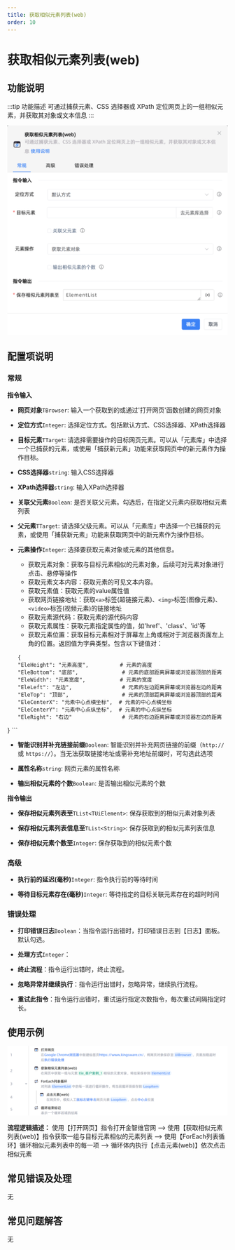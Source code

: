```yaml
---
title: 获取相似元素列表(web)
order: 10
---
```


# 获取相似元素列表(web)

## 功能说明

:::tip 功能描述
可通过捕获元素、CSS 选择器或 XPath 定位网页上的一组相似元素，并获取其对象或文本信息
:::

![获取相似元素列表(web)](../../../assets/获取相似元素列表(web)_command.png)

## 配置项说明

### 常规

**指令输入**

- **网页对象**`TBrowser`: 输入一个获取到的或通过'打开网页'函数创建的网页对象

- **定位方式**`Integer`: 选择定位方式。包括默认方式、CSS选择器、XPath选择器

- **目标元素**`TTarget`: 请选择需要操作的目标网页元素。可以从「元素库」中选择一个已捕获的元素，或使用「捕获新元素」功能来获取网页中的新元素作为操作目标。

- **CSS选择器**`string`: 输入CSS选择器

- **XPath选择器**`string`: 输入XPath选择器

- **关联父元素**`Boolean`: 是否关联父元素。勾选后，在指定父元素内获取相似元素列表

- **父元素**`TTarget`: 请选择父级元素。可以从「元素库」中选择一个已捕获的元素，或使用「捕获新元素」功能来获取网页中的新元素作为操作目标。

- **元素操作**`Integer`: 选择要获取元素对象或元素的其他信息。

    - 获取元素对象：获取与目标元素相似的元素对象，后续可对元素对象进行点击、悬停等操作
    - 获取元素文本内容：获取元素的可见文本内容。
    - 获取元素值：获取元素的value属性值
    - 获取网页链接地址：获取`<a>`标签(超链接元素)、`<img>`标签(图像元素)、`<video>`标签(视频元素)的链接地址
    - 获取元素源代码：获取元素的源代码内容
    - 获取元素属性：获取元素指定属性的值，如'href'、'class'、'id'等
    - 获取元素位置：获取目标元素相对于屏幕左上角或相对于浏览器页面左上角的位置。返回值为字典类型。包含以下键值对：
    ```
    {
    "EleHeight": "元素高度",          # 元素的高度
    "EleBottom": "底部",              # 元素的底部距离屏幕或浏览器顶部的距离
    "EleWidth": "元素宽度",           # 元素的宽度
    "EleLeft": "左边",                # 元素的左边距离屏幕或浏览器左边的距离
    "EleTop": "顶部",                 # 元素的顶部距离屏幕或浏览器顶部的距离
    "EleCenterX": "元素中心点横坐标",  # 元素的中心点横坐标
    "EleCenterY": "元素中心点纵坐标",  # 元素的中心点纵坐标
    "EleRight": "右边"                # 元素的右边距离屏幕或浏览器左边的距离
}
    ```
 
- **智能识别并补充链接前缀**`Boolean`: 智能识别并补充网页链接的前缀（`http://`或 `https://`）。当无法获取链接地址或需补充地址前缀时，可勾选此选项

- **属性名称**`string`: 网页元素的属性名称

- **输出相似元素的个数**`Boolean`: 是否输出相似元素的个数


**指令输出**

- **保存相似元素列表至**`TList<TUiElement>`: 保存获取到的相似元素对象列表

- **保存相似元素列表信息至**`TList<String>`: 保存获取到的相似元素列表信息

- **保存相似元素个数至**`Integer`: 保存获取到的相似元素个数

### 高级

- **执行前的延迟(毫秒)**`Integer`: 指令执行前的等待时间

- **等待目标元素存在(毫秒)**`Integer`: 等待指定的目标关联元素存在的超时时间

### 错误处理

- **打印错误日志**`Boolean`：当指令运行出错时，打印错误日志到【日志】面板。默认勾选。

- **处理方式**`Integer`：

 - **终止流程**：指令运行出错时，终止流程。

 - **忽略异常并继续执行**：指令运行出错时，忽略异常，继续执行流程。

 - **重试此指令**：指令运行出错时，重试运行指定次数指令，每次重试间隔指定时长。

## 使用示例

![获取相似元素列表(web)](../../../assets/获取相似元素列表(web)_demo.png)

**流程逻辑描述：** 使用【打开网页】指令打开金智维官网 --> 使用【获取相似元素列表(web)】指令获取一组与目标元素相似的元素列表 --> 使用【ForEach列表循环】循环相似元素列表中的每一项 --> 循环体内执行【点击元素(web)】依次点击相似元素

## 常见错误及处理

无

## 常见问题解答

无

